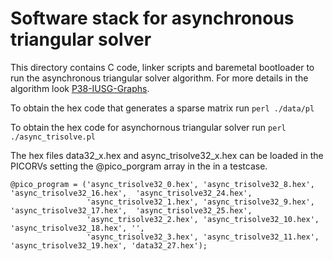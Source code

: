 # Software stack for asynchronous triangular solver

This directory contains C code, linker scripts and baremetal bootloader to run the asynchronous triangular solver algorithm. For more details in the algorithm look [P38-IUSG-Graphs](https://github.com/jshalf/P38-IUSG-Graphs/tree/master/Jordi).

To obtain the hex code that generates a sparse matrix run `perl ./data/pl`

To obtain the hex code for asynchornous triangular solver run `perl ./async_trisolve.pl`

The hex files data32\_x.hex and async\_trisolve32\_x.hex can be loaded in the PICORVs setting the @pico\_porgram array in the in a testcase.

```
@pico_program = ('async_trisolve32_0.hex', 'async_trisolve32_8.hex', 'async_trisolve32_16.hex',  'async_trisolve32_24.hex',
                 'async_trisolve32_1.hex', 'async_trisolve32_9.hex', 'async_trisolve32_17.hex',  'async_trisolve32_25.hex',
                 'async_trisolve32_2.hex', 'async_trisolve32_10.hex', 'async_trisolve32_18.hex', '',
                 'async_trisolve32_3.hex', 'async_trisolve32_11.hex', 'async_trisolve32_19.hex', 'data32_27.hex');
```
